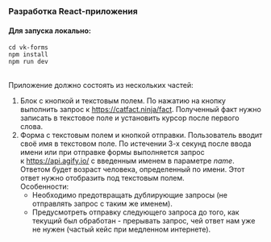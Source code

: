 <h3>Разработка React-приложения</h3>
<h4>Для запуска локально:</h4>
<code>cd vk-forms
npm install
npm run dev
</code>
<br>
<p>Приложение должно состоять из нескольких частей:</p>
<ol>
<li>Блок с кнопкой и текстовым полем. По нажатию на кнопку выполнить запрос к&nbsp;<a href="https://vk.com/away.php?to=https%3A%2F%2Fcatfact.ninja%2Ffact&amp;utf=1" target="_blank">https://catfact.ninja/fact</a>. Полученный факт нужно записать в текстовое поле и установить курсор после первого слова.</li>
<li>Форма с текстовым полем и кнопкой отправки.&nbsp;Пользователь вводит своё имя в текстовом поле. По истечении 3-х секунд после ввода имени или при отправке формы выполняется запрос к&nbsp;<a href="https://vk.com/away.php?to=https%3A%2F%2Fapi.agify.io%2F&amp;utf=1" target="_blank">https://api.agify.io/</a>&nbsp;с введенным именем в параметре <em>name</em>. Ответом будет возраст человека, определенный по имени. Этот ответ нужно отобразить под текстовым полем.<br>
	Особенности:
	<ul>
		<li>Необходимо предотвращать дублирующие запросы (не отправлять запрос с таким же именем).</li>
		<li>Предусмотреть отправку следующего запроса до того, как текущий был обработан - прерывать запрос, чей ответ нам уже не нужен (частый кейс при медленном интернете).</li>
	</ul>
	</li>
</ol>
